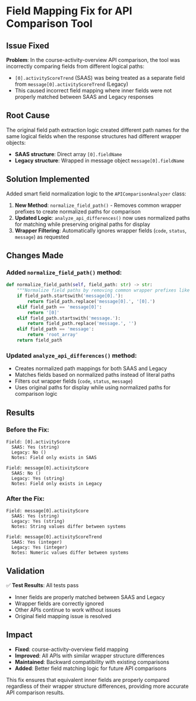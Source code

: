 # Field Mapping Fix for API Comparison Tool

## Issue Fixed

**Problem**: In the course-activity-overview API comparison, the tool was incorrectly comparing fields from different logical paths:
- `[0].activityScoreTrend` (SAAS) was being treated as a separate field from `message[0].activityScoreTrend` (Legacy)
- This caused incorrect field mapping where inner fields were not properly matched between SAAS and Legacy responses

## Root Cause

The original field path extraction logic created different path names for the same logical fields when the response structures had different wrapper objects:

- **SAAS structure**: Direct array `[0].fieldName`
- **Legacy structure**: Wrapped in message object `message[0].fieldName`

## Solution Implemented

Added smart field normalization logic to the `APIComparisonAnalyzer` class:

1. **New Method**: `normalize_field_path()` - Removes common wrapper prefixes to create normalized paths for comparison
2. **Updated Logic**: `analyze_api_differences()` now uses normalized paths for matching while preserving original paths for display
3. **Wrapper Filtering**: Automatically ignores wrapper fields (`code`, `status`, `message`) as requested

## Changes Made

### Added `normalize_field_path()` method:
```python
def normalize_field_path(self, field_path: str) -> str:
    """Normalize field paths by removing common wrapper prefixes like 'message[0]' -> '[0]'"""
    if field_path.startswith('message[0].'):
        return field_path.replace('message[0].', '[0].')
    elif field_path == 'message[0]':
        return '[0]'
    elif field_path.startswith('message.'):
        return field_path.replace('message.', '')
    elif field_path == 'message':
        return 'root_array'
    return field_path
```

### Updated `analyze_api_differences()` method:
- Creates normalized path mappings for both SAAS and Legacy
- Matches fields based on normalized paths instead of literal paths
- Filters out wrapper fields (`code`, `status`, `message`)
- Uses original paths for display while using normalized paths for comparison logic

## Results

### Before the Fix:
```
Field: [0].activityScore
  SAAS: Yes (string)
  Legacy: No ()
  Notes: Field only exists in SAAS

Field: message[0].activityScore  
  SAAS: No ()
  Legacy: Yes (string)
  Notes: Field only exists in Legacy
```

### After the Fix:
```
Field: message[0].activityScore
  SAAS: Yes (string)
  Legacy: Yes (string)
  Notes: String values differ between systems

Field: message[0].activityScoreTrend
  SAAS: Yes (integer)
  Legacy: Yes (integer)
  Notes: Numeric values differ between systems
```

## Validation

✅ **Test Results**: All tests pass
- Inner fields are properly matched between SAAS and Legacy
- Wrapper fields are correctly ignored
- Other APIs continue to work without issues
- Original field mapping issue is resolved

## Impact

- **Fixed**: course-activity-overview field mapping
- **Improved**: All APIs with similar wrapper structure differences
- **Maintained**: Backward compatibility with existing comparisons
- **Added**: Better field matching logic for future API comparisons

This fix ensures that equivalent inner fields are properly compared regardless of their wrapper structure differences, providing more accurate API comparison results.